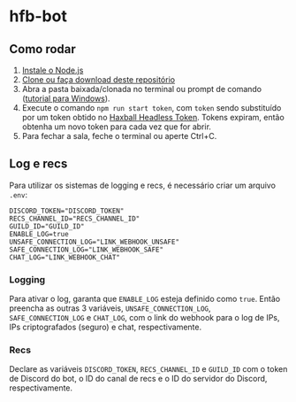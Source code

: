 # hfb-bot
## Como rodar
1. [Instale o Node.js](https://www.alura.com.br/artigos/como-instalar-node-js-windows-linux-macos)
2. [Clone ou faça download deste repositório](https://docs.github.com/pt/repositories/creating-and-managing-repositories/cloning-a-repository)
3. Abra a pasta baixada/clonada no terminal ou prompt de comando ([tutorial para Windows](https://medium.com/@adsonrocha/como-abrir-e-navegar-entre-pastas-com-o-prompt-de-comandos-do-windows-10-68750eae8f47)).
4. Execute o comando `npm run start token`, com `token` sendo substituído por um token obtido no [Haxball Headless Token](https://www.haxball.com/headlesstoken). Tokens expiram, então obtenha um novo token para cada vez que for abrir.
5. Para fechar a sala, feche o terminal ou aperte Ctrl+C.
## Log e recs
Para utilizar os sistemas de logging e recs, é necessário criar um arquivo `.env`:
```env
DISCORD_TOKEN="DISCORD_TOKEN"
RECS_CHANNEL_ID="RECS_CHANNEL_ID"
GUILD_ID="GUILD_ID"
ENABLE_LOG=true
UNSAFE_CONNECTION_LOG="LINK_WEBHOOK_UNSAFE"
SAFE_CONNECTION_LOG="LINK_WEBHOOK_SAFE"
CHAT_LOG="LINK_WEBHOOK_CHAT"
```
### Logging
Para ativar o log, garanta que `ENABLE_LOG` esteja definido como `true`. Então preencha as outras 3 variáveis, `UNSAFE_CONNECTION_LOG`, `SAFE_CONNECTION_LOG` e `CHAT_LOG`, com o link do webhook para o log de IPs, IPs criptografados (seguro) e chat, respectivamente.
### Recs
Declare as variáveis `DISCORD_TOKEN`, `RECS_CHANNEL_ID` e `GUILD_ID` com o token de Discord do bot, o ID do canal de recs e o ID do servidor do Discord, respectivamente.
